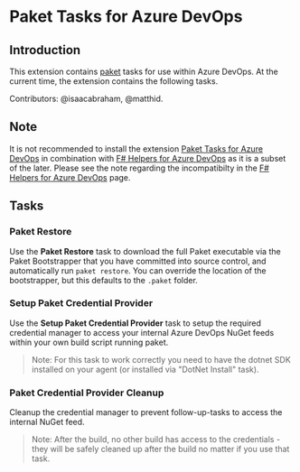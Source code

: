 # Paket Tasks for Azure DevOps

## Introduction

This extension contains [paket](https://fsprojects.github.io/Paket/) tasks for use within Azure DevOps. At the current time, the extension contains the following tasks.

Contributors: @isaacabraham, @matthid.

## Note

It is not recommended to install the extension [Paket Tasks for Azure DevOps](https://marketplace.visualstudio.com/items?itemName=isaacabraham.paket) in combination with [F# Helpers for Azure DevOps](https://marketplace.visualstudio.com/items?itemName=isaacabraham.fsharp-helpers-extension) as it is a subset of the later. Please see the note regarding the incompatibilty in the [F# Helpers for Azure DevOps](https://marketplace.visualstudio.com/items?itemName=isaacabraham.fsharp-helpers-extension) page.

## Tasks

### Paket Restore

Use the **Paket Restore** task to download the full Paket executable via the Paket Bootstrapper
that you have committed into source control, and automatically run ```paket restore```. You can
override the location of the bootstrapper, but this defaults to the ```.paket``` folder.

### Setup Paket Credential Provider

Use the **Setup Paket Credential Provider** task to setup the required credential manager to access your internal Azure DevOps NuGet feeds within your own build script running paket.

> Note: For this task to work correctly you need to have the dotnet SDK installed on your agent (or installed via "DotNet Install" task).

### Paket Credential Provider Cleanup

Cleanup the credential manager to prevent follow-up-tasks to access the internal NuGet feed.

> Note: After the build, no other build has access to the credentials - they will be safely cleaned up after the build no matter if you use that task.
